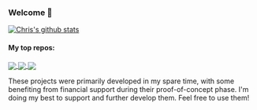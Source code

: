 ### Welcome 👋


<a href="https://github.com/ChristophSchranz">
  <!-- Reference: https://github.com/anuraghazra/github-readme-stats -->
  <img align="center" src="https://github-readme-stats.vercel.app/api?username=christophschranz&count_private=true&theme=algolia&show_icons=true&include_all_commits=true" alt="Chris's github stats" />
</a>

#### My top repos: 

<a href="https://github.com/iot-salzburg/gpu-jupyter">
  <img align="center" src="https://github-readme-stats.vercel.app/api/pin/?username=iot-salzburg&repo=gpu-jupyter&theme=algolia" />
</a>    
   
<a href="https://github.com/ChristophSchranz/Tweaker-3">
  <img align="center" src="https://github-readme-stats.vercel.app/api/pin/?username=christophschranz&repo=Tweaker-3&theme=algolia" />
</a>

<a href="https://github.com/iot-salzburg/nearest-advocate">
  <img align="center" src="https://github-readme-stats.vercel.app/api/pin/?username=iot-salzburg&repo=nearest-advocate&theme=algolia" />
</a>


These projects were primarily developed in my spare time, with some benefiting from financial support during their proof-of-concept phase. 
I'm doing my best to support and further develop them.
Feel free to use them!
